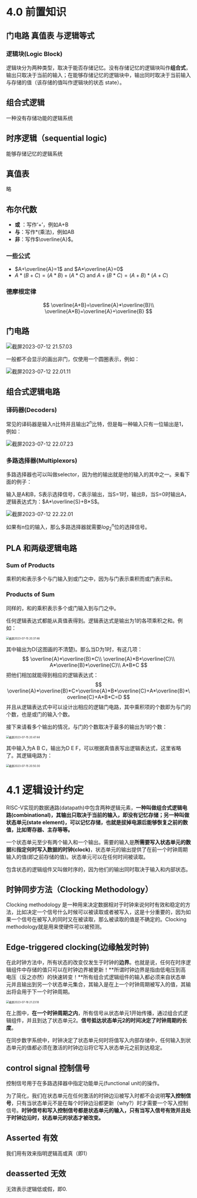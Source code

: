 # 4.0 前置知识

## 门电路 真值表 与逻辑等式

### 逻辑块(Logic Block)

逻辑块分为两种类型，取决于能否存储记忆。没有存储记忆的逻辑块叫作**组合式**，输出只取决于当前的输入；在能够存储记忆的逻辑块中，输出同时取决于当前输入与存储的值（该存储的值叫作逻辑块的状态 state）。

## 组合式逻辑

一种没有存储功能的逻辑系统

## 时序逻辑（sequential logic)

能够存储记忆的逻辑系统

## 真值表

略

## 布尔代数

- **或** ：写作‘+’，例如A+B
- **与**：写作*(乘法)，例如AB
- **非**：写作$\overline{A}$。

### 一些公式

- $A+\overline{A}=1$ and $A*\overline{A}=0$
- $A*(B+C)=(A*B)+(A*C)$ and $A+(B*C)=(A+B)*(A+C)$

### 德摩根定律

$$
\overline{A+B}=\overline{A}*\overline{B}\\
\overline{A*B}=\overline{A}+\overline{B}
$$

## 门电路

![截屏2023-07-12 21.57.03](./img/gates.png)

一般都不会显示的画出非门，仅使用一个圆圈表示，例如：

![截屏2023-07-12 22.01.11](./img/inverse.png)

## 组合式逻辑电路

### 译码器(Decoders)

常见的译码器是输入n比特并且输出$2^n$比特，但是每一种输入只有一位输出是1，例如：

![截屏2023-07-12 22.07.23](./img/decoder.png)

### 多路选择器(Multiplexors)

多路选择器也可以叫做selector，因为他的输出就是他的输入的其中之一。来看下面的例子：

输入是A和B，S表示选择信号，C表示输出，当S=1时，输出B，当S=0时输出A，逻辑表达式为：$A*\overline{S}+B*S$。

![截屏2023-07-12 22.22.01](./img/selector.png)

如果有n位的输入，那么多路选择器就需要$log_2^n$位的选择信号。

## PLA 和两级逻辑电路

### Sum of Products

乘积的和表示多个与门输入到或门之中，因为与门表示乘积而或门表示和。

### Products of Sum

同样的，和的乘积表示多个或门输入到与门之中。

任何逻辑表达式都能从真值表得到。逻辑表达式是输出为1的各项乘积之和。例如：

<img src="./img/sumOfProduct.png" alt="截屏2023-07-15 20.37.46" style="zoom:50%;" />

其中输出为D(这图画的不清楚)。那么当D为1时，有这几项：
$$
\overline{A}*\overline{B}*C\\
\overline{A}*B*\overline{C}\\
A*\overline{B}*\overline{C}\\
A*B*C
$$
把他们相加就能得到相应的逻辑表达式：
$$
\overline{A}*\overline{B}*C+\overline{A}*B*\overline{C}+A*\overline{B}*\overline{C}+A*B*C=D
$$
并且从逻辑表达式中可以设计出相应的逻辑门电路，其中乘积项的个数即为与门的个数，也是或门的输入个数。

接下来请看多个输出的情况，与门的个数取决于最多的输出为1的个数：

<img src="./img/截屏2023-07-15 20.47.44.png" alt="截屏2023-07-15 20.47.44" style="zoom:50%;" />

其中输入为A B C，输出为D E F，可以根据真值表写出逻辑表达式，这里省略了。其逻辑电路为：

<img src="./img/A.3.4.png" alt="截屏2023-07-15 20.50.30" style="zoom:50%;" />



# 4.1 逻辑设计约定

RISC-V实现的数据通路(datapath)中包含两种逻辑元素，**一种叫做组合式逻辑电路(combinational)，其输出只取决于当前的输入，即没有记忆存储；另一种叫做状态单元(state element)，可以记忆存储，也就是拔掉电源后能够恢复之前的数值，比如寄存器、主存等等。**

一个状态单元至少有两个输入和一个输出。需要的输入是**所需要写入状态单元的数据**和**指定何时写入数据的时钟(clock)**，状态单元的输出提供了在前一个时钟周期输入的值(即之前存储的值)。状态单元可以在任何时间被读取。

包含状态的逻辑组件又叫做时序的，因为他们的输出同时取决于输入和内部状态。

## 时钟同步方法（Clocking Methodology）

Clocking methodology 是一种用来决定数据相对于时钟来说何时有效和稳定的方法，比如决定一个信号什么时候可以被读取或者被写入，这是十分重要的，因为如果一个信号在被写入的同时又在被读取，那么被读取的值是不确定的。Clocking methodology就是用来使硬件可以被预测。

## Edge-triggered clocking(边缘触发时钟)

在此时钟方法中，所有状态的改变仅发生于时钟的**边界**。也就是说，任何在时序逻辑组件中存储的值只可以在时钟边界被更新！**所谓时钟边界是指由低电压到高电压（反之亦然）的快速转变！**所有组合式逻辑组件的输入都必须来自状态单元并且输出到另一个状态单元集合，其输入是在上一个时钟周期被写入的值，其输出将会用于下一个时钟周期。

<img src="./img/clockEdge.png" alt="截屏2023-07-16 21.23.18" style="zoom:50%;" />

在上图中，**在一个时钟周期之内**，所有信号从状态单元1开始传播，通过组合式逻辑组件，并且到达了状态单元2。**信号抵达状态单元2的时间决定了时钟周期的长度**。

在同步数字系统中，时钟决定了状态单元何时将值写入内部存储中，任何输入到状态单元的值都必须在激活的时钟边沿将它写入状态单元之前到达稳定。

## control signal 控制信号

控制信号用于在多路选择器中指定功能单元(functional unit)的操作。

为了简化，我们在状态单元在任何激活的时钟边沿被写入时都不会说明**写入控制信号**，只有当状态单元不是在每个时钟边沿都更新（why?）时才需要一个写入控制信号。**时钟信号和写入控制信号都是状态单元的输入，只有当写入信号有效并且处于时钟边沿时，状态单元的状态才被改变。** 

## Asserted 有效

我们用有效来指明逻辑高或真（即1）

## deasserted 无效

无效表示逻辑低或假，即0.

